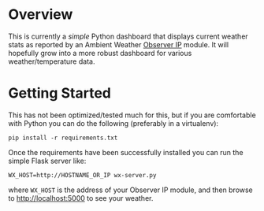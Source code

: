 # Overview
This is currently a *simple* Python dashboard that displays current weather stats
as reported by an Ambient Weather [Observer IP][OBSERVERIP] module. It will
hopefully grow into a more robust dashboard for various weather/temperature
data.

# Getting Started
This has not been optimized/tested much for this, but if you are comfortable
with Python you can do the following (preferably in a virtualenv):

    pip install -r requirements.txt

Once the requirements have been successfully installed you can run the simple
Flask server like:

    WX_HOST=http://HOSTNAME_OR_IP wx-server.py

where `WX_HOST` is the address of your Observer IP module, and then browse to
[http://localhost:5000](http://localhost:5000) to see your weather.

[OBSERVERIP]: http://www.ambientweather.com/amobserverip.html
